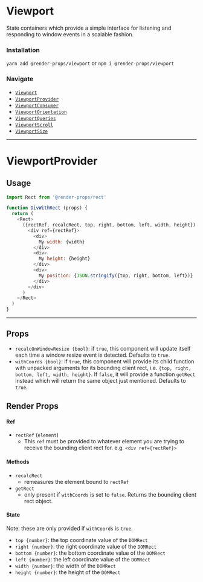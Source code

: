 # Viewport
State containers which provide a simple interface for listening and responding
to window events in a scalable fashion.


### Installation
```yarn add @render-props/viewport``` or ```npm i @render-props/viewport```

### Navigate
- [`Viewport`](#viewport)
- [`ViewportProvider`](#viewportprovider)
- [`ViewportConsumer`](#viewportconsumer)
- [`ViewportOrientation`](#viewportorientation)
- [`ViewportQueries`](#viewportqueries)
- [`ViewportScroll`](#viewportscroll)
- [`ViewportSize`](#viewportsize)

____

# ViewportProvider

## Usage
```js
import Rect from '@render-props/rect'

function DivWithRect (props) {
  return (
    <Rect>
      ({rectRef, recalcRect, top, right, bottom, left, width, height}) => (
        <div ref={rectRef}>
          <div>
            My width: {width}
          </div>
          <div>
            My height: {height}
          </div>
          <div>
            My position: {JSON.stringify({top, right, bottom, left})}
          </div>
        </div>
      )
    </Rect>
  )
}
```

____

## Props
- `recalcOnWindowResize {bool}`: if `true`, this component will update itself
each time a window resize event is detected. Defaults to `true`.
- `withCoords {bool}`: if `true`, this component will provide its child function
with unpacked arguments for its bounding client rect, i.e.
`{top, right, bottom, left, width, height}`. If `false`, it will provide a
function `getRect` instead which will return the same object just mentioned.
Defaults to `true`.

## Render Props

#### Ref
- `rectRef` (`element`)
  - This `ref` must be provided to whatever element you are trying to receive the
    bounding client rect for. e.g. `<div ref={rectRef}>`

#### Methods
- `recalcRect`
  - remeasures the element bound to `rectRef`
- `getRect`
  - only present if `withCoords` is set to `false`. Returns the bounding client
    rect object.

#### State
Note: these are only provided if `withCoords` is `true`.

- `top {number}`: the top coordinate value of the `DOMRect`
- `right {number}`: the right coordinate value of the `DOMRect`
- `bottom {number}`: the bottom coordinate value of the `DOMRect`
- `left {number}`: the left coordinate value of the `DOMRect`
- `width {number}`: the width of the `DOMRect`
- `height {number}`: the height of the `DOMRect`
